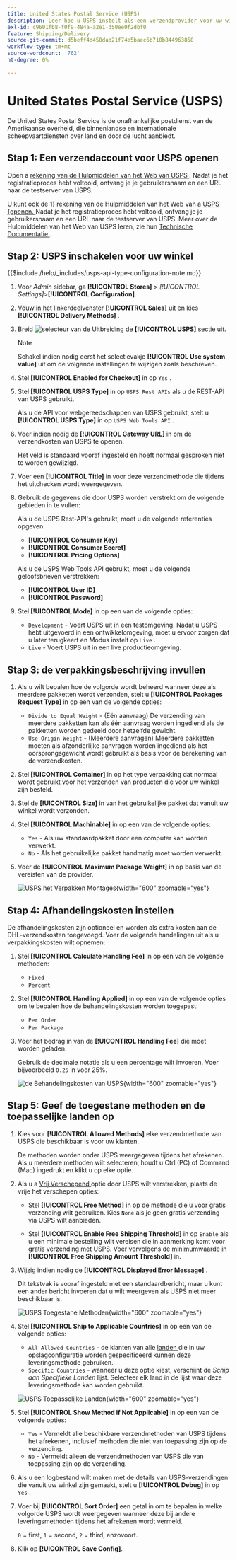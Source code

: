 ```yaml
---
title: United States Postal Service (USPS)
description: Leer hoe u USPS instelt als een verzendprovider voor uw winkel.
exl-id: c9601fb8-f0f9-484a-a2e1-d50ee0f2dbf0
feature: Shipping/Delivery
source-git-commit: d5beff4d450dab21f74e5baec6b718b844963858
workflow-type: tm+mt
source-wordcount: '762'
ht-degree: 0%

---
```


# United States Postal Service (USPS)

De United States Postal Service is de onafhankelijke postdienst van de Amerikaanse overheid, die binnenlandse en internationale scheepvaartdiensten over land en door de lucht aanbiedt.

## Stap 1: Een verzendaccount voor USPS openen

Open a [ rekening van de Hulpmiddelen van het Web van USPS ][1]. Nadat je het registratieproces hebt voltooid, ontvang je je gebruikersnaam en een URL naar de testserver van USPS.

U kunt ook de 1} rekening van de Hulpmiddelen van het Web van a [ USPS {openen. ][1] Nadat je het registratieproces hebt voltooid, ontvang je je gebruikersnaam en een URL naar de testserver van USPS. Meer over de Hulpmiddelen van het Web van USPS leren, zie hun [ Technische Documentatie ][2].

## Stap 2: USPS inschakelen voor uw winkel

{{$include /help/_includes/usps-api-type-configuration-note.md}}

1. Voor _Admin_ sidebar, ga **[!UICONTROL Stores]** > _[!UICONTROL Settings]_>**[!UICONTROL Configuration]**.

1. Vouw in het linkerdeelvenster **[!UICONTROL Sales]** uit en kies **[!UICONTROL Delivery Methods]** .

1. Breid ![ selecteur van de Uitbreiding ](../assets/icon-display-expand.png) de **[!UICONTROL USPS]** sectie uit.

   >[!NOTE]
   >
   >Schakel indien nodig eerst het selectievakje **[!UICONTROL Use system value]** uit om de volgende instellingen te wijzigen zoals beschreven.

1. Stel **[!UICONTROL Enabled for Checkout]** in op `Yes` .

1. Stel **[!UICONTROL USPS Type]** in op `USPS Rest APIs` als u de REST-API van USPS gebruikt.

   Als u de API voor webgereedschappen van USPS gebruikt, stelt u **[!UICONTROL USPS Type]** in op `USPS Web Tools API` .

1. Voer indien nodig de **[!UICONTROL Gateway URL]** in om de verzendkosten van USPS te openen.

   Het veld is standaard vooraf ingesteld en hoeft normaal gesproken niet te worden gewijzigd.

1. Voer een **[!UICONTROL Title]** in voor deze verzendmethode die tijdens het uitchecken wordt weergegeven.

1. Gebruik de gegevens die door USPS worden verstrekt om de volgende gebieden in te vullen:

   Als u de USPS Rest-API&#39;s gebruikt, moet u de volgende referenties opgeven:

   - **[!UICONTROL Consumer Key]**
   - **[!UICONTROL Consumer Secret]**
   - **[!UICONTROL Pricing Options]**

   Als u de USPS Web Tools API gebruikt, moet u de volgende geloofsbrieven verstrekken:

   - **[!UICONTROL User ID]**
   - **[!UICONTROL Password]**

1. Stel **[!UICONTROL Mode]** in op een van de volgende opties:

   - `Development` - Voert USPS uit in een testomgeving. Nadat u USPS hebt uitgevoerd in een ontwikkelomgeving, moet u ervoor zorgen dat u later terugkeert en Modus instelt op `Live` .
   - `Live` - Voert USPS uit in een live productieomgeving.

## Stap 3: de verpakkingsbeschrijving invullen

1. Als u wilt bepalen hoe de volgorde wordt beheerd wanneer deze als meerdere pakketten wordt verzonden, stelt u **[!UICONTROL Packages Request Type]** in op een van de volgende opties:

   - `Divide to Equal Weight` - (Eén aanvraag) De verzending van meerdere pakketten kan als één aanvraag worden ingediend als de pakketten worden gedeeld door hetzelfde gewicht.
   - `Use Origin Weight` - (Meerdere aanvragen) Meerdere pakketten moeten als afzonderlijke aanvragen worden ingediend als het oorsprongsgewicht wordt gebruikt als basis voor de berekening van de verzendkosten.

1. Stel **[!UICONTROL Container]** in op het type verpakking dat normaal wordt gebruikt voor het verzenden van producten die voor uw winkel zijn besteld.

1. Stel de **[!UICONTROL Size]** in van het gebruikelijke pakket dat vanuit uw winkel wordt verzonden.

1. Stel **[!UICONTROL Machinable]** in op een van de volgende opties:

   - `Yes` - Als uw standaardpakket door een computer kan worden verwerkt.
   - `No` - Als het gebruikelijke pakket handmatig moet worden verwerkt.

1. Voer de **[!UICONTROL Maximum Package Weight]** in op basis van de vereisten van de provider.

   ![ USPS het Verpakken Montages ](../configuration-reference/sales/assets/delivery-methods-usps-packaging.png){width="600" zoomable="yes"}

## Stap 4: Afhandelingskosten instellen

De afhandelingskosten zijn optioneel en worden als extra kosten aan de DHL-verzendkosten toegevoegd. Voer de volgende handelingen uit als u verpakkingskosten wilt opnemen:

1. Stel **[!UICONTROL Calculate Handling Fee]** in op een van de volgende methoden:

   - `Fixed`
   - `Percent`

1. Stel **[!UICONTROL Handling Applied]** in op een van de volgende opties om te bepalen hoe de behandelingskosten worden toegepast:

   - `Per Order`
   - `Per Package`

1. Voer het bedrag in van de **[!UICONTROL Handling Fee]** die moet worden geladen.

   Gebruik de decimale notatie als u een percentage wilt invoeren. Voer bijvoorbeeld `0.25` in voor 25%.

   ![ de Behandelingskosten van USPS ](../configuration-reference/sales/assets/delivery-methods-usps-handling-fee.png){width="600" zoomable="yes"}

## Stap 5: Geef de toegestane methoden en de toepasselijke landen op

1. Kies voor **[!UICONTROL Allowed Methods]** elke verzendmethode van USPS die beschikbaar is voor uw klanten.

   De methoden worden onder USPS weergegeven tijdens het afrekenen. Als u meerdere methoden wilt selecteren, houdt u Ctrl (PC) of Command (Mac) ingedrukt en klikt u op elke optie.

1. Als u a [ Vrij Verschepend ](shipping-free.md) optie door USPS wilt verstrekken, plaats de vrije het verschepen opties:

   - Stel **[!UICONTROL Free Method]** in op de methode die u voor gratis verzending wilt gebruiken. Kies `None` als je geen gratis verzending via USPS wilt aanbieden.

   - Stel **[!UICONTROL Enable Free Shipping Threshold]** in op `Enable` als u een minimale bestelling wilt vereisen die in aanmerking komt voor gratis verzending met USPS. Voer vervolgens de minimumwaarde in **[!UICONTROL Free Shipping Amount Threshold]** in.

1. Wijzig indien nodig de **[!UICONTROL Displayed Error Message]** .

   Dit tekstvak is vooraf ingesteld met een standaardbericht, maar u kunt een ander bericht invoeren dat u wilt weergeven als USPS niet meer beschikbaar is.

   ![ USPS Toegestane Methoden ](../configuration-reference/sales/assets/delivery-methods-usps-allowed-methods.png){width="600" zoomable="yes"}

1. Stel **[!UICONTROL Ship to Applicable Countries]** in op een van de volgende opties:

   - `All Allowed Countries` - de klanten van alle [ landen ](../getting-started/store-details.md#country-options) die in uw opslagconfiguratie worden gespecificeerd kunnen deze leveringsmethode gebruiken.
   - `Specific Countries` - wanneer u deze optie kiest, verschijnt de _Schip aan Specifieke Landen_ lijst. Selecteer elk land in de lijst waar deze leveringsmethode kan worden gebruikt.

   ![ USPS Toepasselijke Landen ](../configuration-reference/sales/assets/delivery-methods-usps-countries.png){width="600" zoomable="yes"}

1. Stel **[!UICONTROL Show Method if Not Applicable]** in op een van de volgende opties:

   - `Yes` - Vermeldt alle beschikbare verzendmethoden van USPS tijdens het afrekenen, inclusief methoden die niet van toepassing zijn op de verzending.
   - `No` - Vermeldt alleen de verzendmethoden van USPS die van toepassing zijn op de verzending.

1. Als u een logbestand wilt maken met de details van USPS-verzendingen die vanuit uw winkel zijn gemaakt, stelt u **[!UICONTROL Debug]** in op `Yes` .

1. Voer bij **[!UICONTROL Sort Order]** een getal in om te bepalen in welke volgorde USPS wordt weergegeven wanneer deze bij andere leveringsmethoden tijdens het afrekenen wordt vermeld.

   `0` = first, `1` = second, `2` = third, enzovoort.

1. Klik op **[!UICONTROL Save Config]**.

[1]: https://secure.shippingapis.com/registration/
[2]: https://www.usps.com/business/web-tools-apis/welcome.htm
